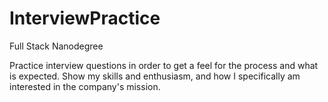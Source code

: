 # InterviewPractice
Full Stack Nanodegree

Practice interview questions in order to get a feel for the process and what is expected.
Show my skills and enthusiasm, and how I specifically am interested in the company's mission.
